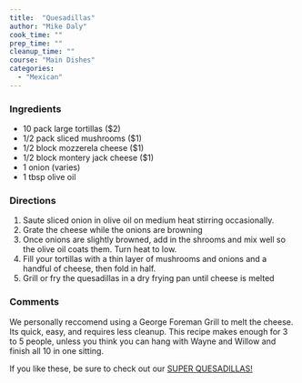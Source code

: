 ```yaml
---
title:  "Quesadillas"
author: "Mike Daly"
cook_time: ""
prep_time: ""
cleanup_time: ""
course: "Main Dishes"
categories: 
  - "Mexican"
---
```

### Ingredients

* 10 pack large tortillas ($2)
* 1/2 pack sliced mushrooms ($1)
* 1/2 block mozzerela cheese ($1)
* 1/2 block montery jack cheese ($1)
* 1 onion (varies)
* 1 tbsp olive oil

### Directions

1. Saute sliced onion in olive oil on medium heat stirring occasionally.
1. Grate the cheese while the onions are browning
1. Once onions are slightly browned, add in the shrooms and mix well so the olive oil coats them. Turn heat to low.
1. Fill your tortillas with a thin layer of mushrooms and onions and a handful of cheese, then fold in half.
1. Grill or fry the quesadillas in a dry frying pan until cheese is melted

### Comments

We personally reccomend using a George Foreman Grill to melt the cheese. Its quick, easy, and requires less cleanup. This recipe makes enough for 3 to 5 people, unless you think you can hang with Wayne and Willow and finish all 10 in one sitting.

 If you like these, be sure to check out our [SUPER QUESADILLAS!](/recipes/super-quesadillas.html)